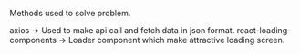 Methods used to solve problem.

axios -> Used to make api call and fetch data in json format.
react-loading-components -> Loader component which make attractive loading screen.